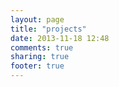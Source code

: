 ```yaml
---
layout: page
title: "projects"
date: 2013-11-18 12:48
comments: true
sharing: true
footer: true
---
```

